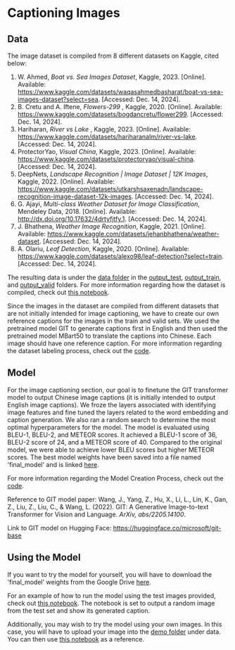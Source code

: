 # Captioning Images

## Data
The image dataset is compiled from 8 different datasets on Kaggle, cited below:

1. W. Ahmed, <em>Boat vs. Sea Images Dataset</em>, Kaggle, 2023. [Online]. Available: https://www.kaggle.com/datasets/waqasahmedbasharat/boat-vs-sea-images-dataset?select=sea. [Accessed: Dec. 14, 2024].
2. B. Cretu and A. Iftene, <em>Flowers-299 </em>, Kaggle, 2020. [Online]. Available: https://www.kaggle.com/datasets/bogdancretu/flower299. [Accessed: Dec. 14, 2024].
3. Hariharan, <em>River vs Lake </em>, Kaggle, 2023. [Online]. Available: https://www.kaggle.com/datasets/hariharanalm/river-vs-lake. [Accessed: Dec. 14, 2024].
4. ProtectorYao, <em>Visual China</em>, Kaggle, 2023. [Online]. Available: https://www.kaggle.com/datasets/protectoryao/visual-china. [Accessed: Dec. 14, 2024].
5. DeepNets,<em> Landscape Recognition | Image Dataset | 12K Images</em>, Kaggle, 2022. [Online]. Available: https://www.kaggle.com/datasets/utkarshsaxenadn/landscape-recognition-image-dataset-12k-images. [Accessed: Dec. 14, 2024].
6. G. Ajayi, <em>Multi-class Weather Dataset for Image Classification</em>, Mendeley Data, 2018. [Online]. Available: http://dx.doi.org/10.17632/4drtyfjtfy.1. [Accessed: Dec. 14, 2024].
7. J. Bhathena,<em> Weather Image Recognition</em>, Kaggle, 2021. [Online]. Available: https://www.kaggle.com/datasets/jehanbhathena/weather-dataset. [Accessed: Dec. 14, 2024].
8. A. Olariu, <em>Leaf Detection</em>, Kaggle, 2020. [Online]. Available: https://www.kaggle.com/datasets/alexo98/leaf-detection?select=train. [Accessed: Dec. 14, 2024].

The resulting data is under the [data folder](https://github.com/AlanMuErDan/DS-UA-301-AI-Calligraphic-Poet-Project/tree/main/caption/data) in the [output_test](https://github.com/AlanMuErDan/DS-UA-301-AI-Calligraphic-Poet-Project/tree/main/caption/data/output_test), [output_train](https://github.com/AlanMuErDan/DS-UA-301-AI-Calligraphic-Poet-Project/tree/main/caption/data/output_train), and [output_valid](https://github.com/AlanMuErDan/DS-UA-301-AI-Calligraphic-Poet-Project/tree/main/caption/data/output_valid) folders.
For more information regarding how the dataset is compiled, check out [this notebook](https://github.com/AlanMuErDan/DS-UA-301-AI-Calligraphic-Poet-Project/blob/main/caption/DatasetCompilation.ipynb). 


Since the images in the dataset are compiled from different datasets that are not initially intended for image captioning, we have to create our own reference captions for the images in the train and valid sets. We used the pretrained model GIT to generate captions first in English and then used the pretrained model MBart50 to translate the captions into Chinese. Each image should have one reference caption. For more information regarding the dataset labeling process, check out the [code](https://github.com/AlanMuErDan/DS-UA-301-AI-Calligraphic-Poet-Project/blob/main/caption/DatasetLabeling.py). 


## Model 
For the image captioning section, our goal is to finetune the GIT transformer model to output Chinese image captions (it is initially intended to output English image captions). We froze the layers associated with identifying image features and fine tuned the layers related to the word embedding and caption generation. We also ran a random search to determine the most optimal hyperparameters for the model. The model is evaluated using BLEU-1, BLEU-2, and METEOR scores. It achieved a BLEU-1 score of 36, BLEU-2 score of 24, and a METEOR score of 40. Compared to the original model, we were able to achieve lower BLEU scores but higher METEOR scores. The best model weights have been saved into a file named 'final_model' and is linked [here](https://drive.google.com/file/d/17q0t5qMDtpMwTMP_EzT2C8gsa2vFxoi_/view?usp=sharing). 

For more information regarding the Model Creation Process, check out the [code](https://github.com/AlanMuErDan/DS-UA-301-AI-Calligraphic-Poet-Project/blob/main/caption/ModelCreation.py).


Reference to GIT model paper: 
Wang, J., Yang, Z., Hu, X., Li, L., Lin, K., Gan, Z., Liu, Z., Liu, C., & Wang, L. (2022). GIT: A Generative Image-to-text Transformer for Vision and Language. <em>ArXiv, abs/2205.14100</em>. 

Link to GIT model on Hugging Face: 
https://huggingface.co/microsoft/git-base 

## Using the Model 
If you want to try the model for yourself, you will have to download the 'final_model' weights from the Google Drive [here](https://drive.google.com/file/d/17q0t5qMDtpMwTMP_EzT2C8gsa2vFxoi_/view?usp=sharing).

For an example of how to run the model using the test images provided, check out [this notebook](https://github.com/AlanMuErDan/DS-UA-301-AI-Calligraphic-Poet-Project/blob/main/caption/Prediction.ipynb). The notebook is set to output a random image from the test set and show its generated caption. 

Additionally, you may wish to try the model using your own images. In this case, you will have to upload your image into the [demo folder](https://github.com/AlanMuErDan/DS-UA-301-AI-Calligraphic-Poet-Project/tree/main/caption/data/demo) under data. You can then use [this notebook](https://github.com/AlanMuErDan/DS-UA-301-AI-Calligraphic-Poet-Project/blob/main/caption/Demo.ipynb) as a reference.  

